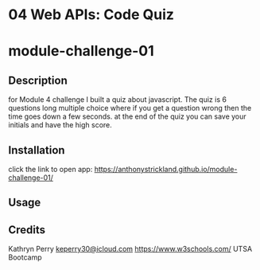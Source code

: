 # 04 Web APIs: Code Quiz

# module-challenge-01

## Description

for Module 4 challenge I built a quiz about javascript.  The quiz is 6 questions long multiple choice
where if you get a question wrong then the time goes down a few seconds.  at the end of the quiz
you can save your initials and have the high score.    


## Installation

click the link to open app: https://anthonystrickland.github.io/module-challenge-01/

## Usage




## Credits

Kathryn Perry  keperry30@icloud.com
https://www.w3schools.com/
UTSA Bootcamp
